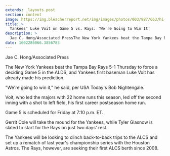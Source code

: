 ```yaml
--- 
extends: _layouts.post 
section: content 
image: https://img.bleacherreport.net/img/images/photos/003/887/663/hi-res-ca678b71f8571cc5e10017c8a5f3531d_crop_exact.jpg?w=1200&h=1200&q=75 
title: > 
  Yankees' Luke Voit on Game 5 vs. Rays: 'We're Going to Win It' 
description: > 
  Jae C. Hong/Associated PressThe New York Yankees beat the Tampa Bay Rays 5-1 Thursday to force a deciding Game 5 in the ALDS, and Yankees first baseman Luke Voit has already made his prediction."We're going to win it," he said, per USA Today's Bob Nightengale.Voit, who led the majors with 22 home runs this season, led off the second inning with a shot to left field, his first career postseason home run.Gerrit Cole will take the mound for the Yankees, while Tyler Glasnow is slated to start for the Rays on just two days' rest.The Yankees will be looking to clinch back-to-back trips to the ALCS and set up a rematch of last year's championship series with the Houston Astros. 
date: 1602286066.3856783 
--- 
```

Jae C. Hong/Associated Press

The New York Yankees beat the Tampa Bay Rays 5-1 Thursday to force a deciding Game 5 in the ALDS, and Yankees first baseman Luke Voit has already made his prediction.

"We're going to win it," he said, per USA Today's Bob Nightengale.

Voit, who led the majors with 22 home runs this season, led off the second inning with a shot to left field, his first career postseason home run.

Game 5 is scheduled for Friday at 7:10 p.m. ET.

Gerrit Cole will take the mound for the Yankees, while Tyler Glasnow is slated to start for the Rays on just two days' rest.

The Yankees will be looking to clinch back-to-back trips to the ALCS and set up a rematch of last year's championship series with the Houston Astros. The Rays, however, are seeking their first ALCS berth since 2008.